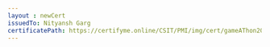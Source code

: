 ```yaml
--- 
layout : newCert 
issuedTo: Nityansh Garg 
certificatePath: https://certifyme.online/CSIT/PMI/img/cert/gameAThon2021/NityanshGarg_3c8a9.png
--- 
```

